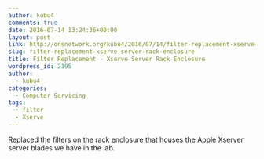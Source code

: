 ```yaml
---
author: kubu4
comments: true
date: 2016-07-14 13:24:36+00:00
layout: post
link: http://onsnetwork.org/kubu4/2016/07/14/filter-replacement-xserve-server-rack-enclosure/
slug: filter-replacement-xserve-server-rack-enclosure
title: Filter Replacement - Xserve Server Rack Enclosure
wordpress_id: 2195
author:
  - kubu4
categories:
  - Computer Servicing
tags:
  - filter
  - Xserve
---
```


Replaced the filters on the rack enclosure that houses the Apple Xserver server blades we have in the lab.
